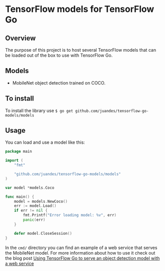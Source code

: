 # TensorFlow models for TensorFlow Go

## Overview
The purpose of this project is to host several TensorFlow models that can be loaded
out of the box to use with TensorFlow Go.

## Models
- MobileNet object detection trained on COCO.

## To install

To install the library use `$ go get github.com/juandes/tensorflow-go-models/models`

## Usage
You can load and use a model like this:

```go
package main

import (
	"fmt"

	"github.com/juandes/tensorflow-go-models/models"
)

var model *models.Coco

func main() {
	model = models.NewCoco()
	err := model.Load()
	if err != nil {
		fmt.Printf("Error loading model: %v", err)
		panic(err)
	}

	defer model.CloseSession()
}

```


In the `cmd/` directory you can find an example of a web service that serves the MobileNet model.
For more information about how to use it check out the blog post [Using TensorFlow Go to serve an object detection model with a web service](https://juandes.com/tensorflow-go-object-detection-server/)